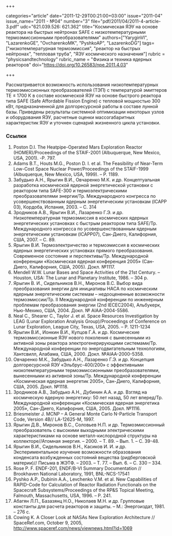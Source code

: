 +++

categories="article"
date="2011-12-29T00:21:00+03:00"
issue="2011-04"
issue_name="2011 - №04"
number="3"
file="pdf/2011/04/2011-4-article-3.pdf"
udc="621.039.526: 621.362"
title="Космическая ЯЭУ на основе реактора на быстрых нейтронах SAFE с низкотемпературными термоэмиссионными преобразователями"
authors=["YaryginVI", "LazarenkoGE", "OvcharenkoMK", "PyshkoAP", "LazarenkoDG"]
tags=["низкотемпературная термоэмиссия", "реактор на быстрых нейтронах", "тепловая труба", "ЯЭУ космического назначения"]
rubric = "physicsandtechnology"
rubric_name = "Физика и техника ядерных реакторов"
doi="https://doi.org/10.26583/npe.2011.4.03"

+++

Рассматривается возможность использования низкотемпературных термоэмиссионных преобразователей (ТЭП) с температурой эмиттеров ТЕ ≤ 1700 К в составе космической ЯЭУ на основе быстрого реактора типа SAFE (Safe Affordable Fission Engine) с тепловой мощностью 300 кВт, предназначенной для долгоресурсной работы в составе лунной базы. Приведены результаты системной оптимизации некоторых узлов и оборудования ЯЭУ, расчетные оценки массогабаритных характеристик ЯЭУ и уточнен сценарий жизненного цикла установки.

### Ссылки

1. Poston D.I. The Heatpipe-Operated Mars Exploration Reactor (HOMER)/Proceedings of the STAIF-2001 (Albuquerque, New Mexico, USA, 2001). -Р. 797.
2. Adams B.T., Houts M.G., Poston D. I. et al. The Feasibility of Near-Term Low-Cost Space Nuclear Power/Proceedings of the STAIF-1999 (Albuquerque, New Mexico, USA, 1999). – Р. 1189.
3. Забудько А.Н., Ярыгин В.И., Овчаренко М.К. и др. Концептуальная разработка космической ядерной энергетической установки с реактором типа SAFE-300 и термоэлектрическими преобразователями энергии/Тр. Международного конгресса по усовершенствованным ядерным энергетическим установкам (ICAPP 03), Кордоба, Испания, 2003. – С. 314
4. Зродников А.В., Ярыгин В.И., Лазаренко Г.Э. и др. Низкотемпературная термоэмиссия в космических ядерных энергетических установках с быстрым реактором типа SAFE/Тр. Международного конгресса по усовершенствованным ядерным энергетическим установкам (ICAPP07), Сан-Диего, Калифорния, США, 2007. – С. 89.
5. Ярыгин В.И. Термоэлектричество и термоэмиссия в космических ядерных энергетических установках прямого преобразования. Современное состояние и перспективы/Тр. Международной конференции «Космическая ядерная конференция 2005» (Сан-Диего, Калифорния, США, 2005). Докл. №1117.
6. Mendell W.W. Lunar Bases and Space Activities of the 21st Century. – Houston, USA: The Lunar and Planetary Institute, 1986. – 304 p.
7. Ярыгин В. И., Сидельников В.Н., Миронов В.С. Выбор вида преобразования энергии для инициативы НАСА по космическим ядерным энергетическим системам – недооцененные возможности термоэмиссии/Тр. II Международной конференции по инженерным проблемам преобразования энергии (2nd IECEC2004), Альбукерк, Нью-Мехико, США, 2004. Докл. № AIAA-2004-5586.
8. Neal C., Shearer C., Taylor J. et al. Space Resources Investigation by LEAG (Lunar Exploration Analysis Group)/Proceedings of Conference on Lunar Exploration, League City, Texas, USA, 2005. – Р. 1211-1234
9. Ярыгин В.И., Ионкин В.И., Купцов Г.А. и др. Космические термоэмиссионные ЯЭУ нового поколения с вынесенными из активной зоны реактора электрогенерирующими системами/Тр. Международной конференции по энергодвигательным технологиям, Хантсвилл, Алабама, США, 2000. Докл. №AIAA-2000-5358.
10. Овчаренко М.К., Забудько А.Н., Лазаренко Г.Э. и др. Концепция долгоресурсной ЯЭУ «Эльбрус-400/200» с эффективными низкотемпературными термоэмиссионными преобразователями, вынесенными из активной зоны/Тр. Международной конференции «Космическая ядерная энергетик 2005», Сан-Диего, Калифорния, США, 2005. Докл. №1118.
11. Зродников А.В., Забудько А.Н., Дубинин А.А. и др. Взгляд на космическую ядерную энергетику: 50 лет назад, 50 лет вперед/Тр. Международной конференции «Космическая ядерная энергетика 2005», Сан-Диего, Калифорния, США, 2005. Докл. №1116.
12. Briesmeister J. MCNP – A General Monte Carlo N-Particle Transport Code, Version 4B// LA-12625-M, 1997.
13. Ярыгин Д.В., Миронов В.С., Соловьев Н.П. и др. Термоэмиссионный преобразователь с высокими выходными электрическими характеристиками на основе металл-кислородной структуры на коллекторе//Атомная энергия. – 2000. – Т. 89. – Вып. 1. – С. 39-48.
14. Ярыгин В.И., Сидельников В.Н., Касиков И. И. и др. Экспериментальное изучение возможности образования конденсата возбужденных состояний вещества (ридберговской материи)// Письма в ЖЭТФ. – 2003. – Т. 77. – Вып. 6. – С. 330 – 334.
15. Rose P. F. ENDF-201, ENDF/B-VI Summary Documentation // Brookhaven National Laboratory, 1991, BNL-NCS-17541
16. Pyshko A.P., Dubinin A.A., Levchenko V.M. et al. New Capabilities of RAPID-Code for Calculation of Reactor Radiation Functionals on the Spacecraft Subsystems/Proceedings of the RP&S Topical Meeting, Falmouth, Massachusetts, USA, 1996. – Р. 241.
17. Абагян Л.П., Базазянц Н.О., Николаев М.Н. и др. Групповые константы для расчета реакторов и защиты. – М.: Энергоиздат, 1981. – 276 с.
18. Cowing K. A Closer Look at NASAs New Exploration Architecture // SpaceRef.com, October 9, 2005, http://www.spaceref.com/news/viewnews.html?id=1069